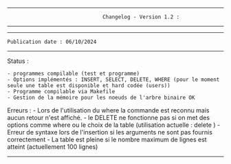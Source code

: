 -------------------------------------------------------------------------------------
                                   Changelog - Version 1.2 :
-------------------------------------------------------------------------------------
----------------------------------------
    Publication date : 06/10/2024
----------------------------------------

Status :

    - programmes compilable (test et programme)
    - Options implémentés : INSERT, SELECT, DELETE, WHERE (pour le moment seule une table est disponible et hard codée (users))
    - Programme compilable via Makefile
    - Gestion de la mémoire pour les noeuds de l'arbre binaire OK

Erreurs : 
    - Lors de l'utilisation du where la commande est reconnu mais aucun retour n'est affiché.
    - le DELETE ne fonctionne pas si on met des options comme where ou le choix de la table (utilisation actuelle : delete <id>)
    - Erreur de syntaxe lors de l'insertion si les arguments ne sont pas fournis correctement
    - La table est pleine si le nombre maximum de lignes est atteint (actuellement 100 lignes)

-------------------------------------------------------------------------------------